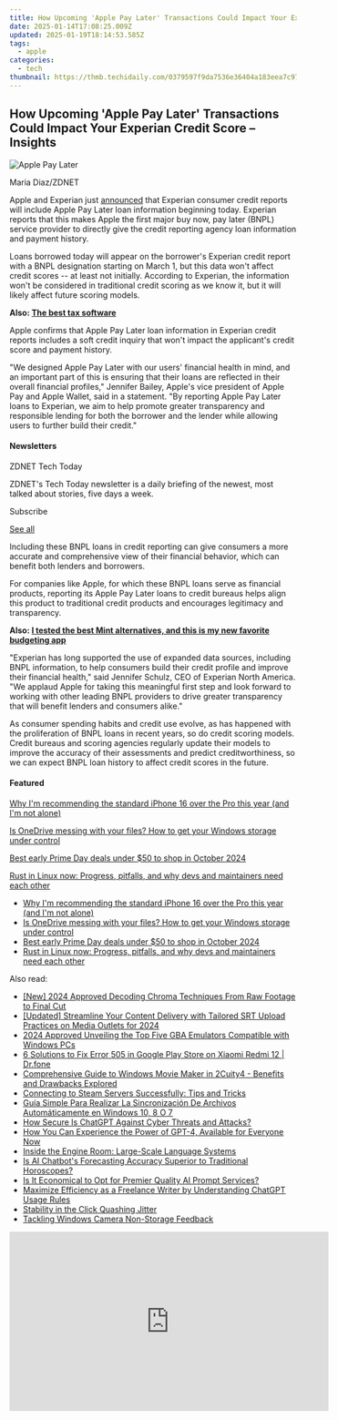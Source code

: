 ```yaml
---
title: How Upcoming 'Apple Pay Later' Transactions Could Impact Your Experian Credit Score – Insights
date: 2025-01-14T17:08:25.009Z
updated: 2025-01-19T18:14:53.585Z
tags:
  - apple
categories:
  - tech
thumbnail: https://thmb.techidaily.com/0379597f9da7536e36404a183eea7c97d1ca356425cc09b3b80d75840cf25d77.jpg
---
```


## How Upcoming 'Apple Pay Later' Transactions Could Impact Your Experian Credit Score – Insights

![Apple Pay Later](https://www.zdnet.com/a/img/resize/9aa883163544c5ec248da84be2c3328ed5e71586/2024/02/28/4eb38efd-18e1-4b8f-8ff6-a92d8f149eef/apple-pay-later.jpg?auto=webp&width=1280)

Maria Diaz/ZDNET

Apple and Experian just [announced](https://www.experianplc.com/newsroom/press-releases/2024/experian-consumer-credit-reports-to-now-include-apply-pay-later-loan-information) that Experian consumer credit reports will include Apple Pay Later loan information beginning today. Experian reports that this makes Apple the first major buy now, pay later (BNPL) service provider to directly give the credit reporting agency loan information and payment history. 

Loans borrowed today will appear on the borrower's Experian credit report with a BNPL designation starting on March 1, but this data won't affect credit scores -- at least not initially. According to Experian, the information won't be considered in traditional credit scoring as we know it, but it will likely affect future scoring models.

**Also: [The best tax software](https://www.zdnet.com/finance/taxes/best-tax-software/)**

Apple confirms that Apple Pay Later loan information in Experian credit reports includes a soft credit inquiry that won't impact the applicant's credit score and payment history. 

"We designed Apple Pay Later with our users' financial health in mind, and an important part of this is ensuring that their loans are reflected in their overall financial profiles," Jennifer Bailey, Apple's vice president of Apple Pay and Apple Wallet, said in a statement. "By reporting Apple Pay Later loans to Experian, we aim to help promote greater transparency and responsible lending for both the borrower and the lender while allowing users to further build their credit."

#### Newsletters

ZDNET Tech Today

ZDNET's Tech Today newsletter is a daily briefing of the newest, most talked about stories, five days a week.

 Subscribe

[See all](https://www.zdnet.com/newsletters/)

Including these BNPL loans in credit reporting can give consumers a more accurate and comprehensive view of their financial behavior, which can benefit both lenders and borrowers. 

For companies like Apple, for which these BNPL loans serve as financial products, reporting its Apple Pay Later loans to credit bureaus helps align this product to traditional credit products and encourages legitimacy and transparency. 

**Also: [I tested the best Mint alternatives, and this is my new favorite budgeting app](https://www.zdnet.com/article/i-tested-the-best-mint-alternatives-and-this-is-my-new-favorite-budgeting-app-now/)**

"Experian has long supported the use of expanded data sources, including BNPL information, to help consumers build their credit profile and improve their financial health," said Jennifer Schulz, CEO of Experian North America. "We applaud Apple for taking this meaningful first step and look forward to working with other leading BNPL providers to drive greater transparency that will benefit lenders and consumers alike."

As consumer spending habits and credit use evolve, as has happened with the proliferation of BNPL loans in recent years, so do credit scoring models. Credit bureaus and scoring agencies regularly update their models to improve the accuracy of their assessments and predict creditworthiness, so we can expect BNPL loan history to affect credit scores in the future.

#### Featured

[Why I'm recommending the standard iPhone 16 over the Pro this year (and I'm not alone)](https://www.zdnet.com/article/why-im-recommending-the-standard-iphone-16-over-the-pro-this-year-and-im-not-alone/ "Why I'm recommending the standard iPhone 16 over the Pro this year (and I'm not alone)")

[Is OneDrive messing with your files? How to get your Windows storage under control](https://www.zdnet.com/article/is-onedrive-messing-with-your-files-how-to-get-your-windows-storage-under-control/ "Is OneDrive messing with your files? How to get your Windows storage under control")

[Best early Prime Day deals under $50 to shop in October 2024](https://www.zdnet.com/article/best-early-prime-day-deals-under-50/ "Best early Prime Day deals under $50 to shop in October 2024")

[Rust in Linux now: Progress, pitfalls, and why devs and maintainers need each other](https://www.zdnet.com/article/rust-in-linux-now-progress-pitfalls-and-why-devs-and-maintainers-need-each-other/ "Rust in Linux now: Progress, pitfalls, and why devs and maintainers need each other")

* [Why I'm recommending the standard iPhone 16 over the Pro this year (and I'm not alone)](https://www.zdnet.com/article/why-im-recommending-the-standard-iphone-16-over-the-pro-this-year-and-im-not-alone/ "Why I'm recommending the standard iPhone 16 over the Pro this year (and I'm not alone)")
* [Is OneDrive messing with your files? How to get your Windows storage under control](https://www.zdnet.com/article/is-onedrive-messing-with-your-files-how-to-get-your-windows-storage-under-control/ "Is OneDrive messing with your files? How to get your Windows storage under control")
* [Best early Prime Day deals under $50 to shop in October 2024](https://www.zdnet.com/article/best-early-prime-day-deals-under-50/ "Best early Prime Day deals under $50 to shop in October 2024")
* [Rust in Linux now: Progress, pitfalls, and why devs and maintainers need each other](https://www.zdnet.com/article/rust-in-linux-now-progress-pitfalls-and-why-devs-and-maintainers-need-each-other/ "Rust in Linux now: Progress, pitfalls, and why devs and maintainers need each other")

<ins class="adsbygoogle"
     style="display:block"
     data-ad-format="autorelaxed"
     data-ad-client="ca-pub-7571918770474297"
     data-ad-slot="1223367746"></ins>

<ins class="adsbygoogle"
     style="display:block"
     data-ad-client="ca-pub-7571918770474297"
     data-ad-slot="8358498916"
     data-ad-format="auto"
     data-full-width-responsive="true"></ins>

<span class="atpl-alsoreadstyle">Also read:</span>
<div><ul>
<li><a href="https://youtube-docs.techidaily.com/024-approved-decoding-chroma-techniques-from-raw-footage-to-final-cut/"><u>[New] 2024 Approved Decoding Chroma Techniques From Raw Footage to Final Cut</u></a></li>
<li><a href="https://fox-blue.techidaily.com/updated-streamline-your-content-delivery-with-tailored-srt-upload-practices-on-media-outlets-for-2024/"><u>[Updated] Streamline Your Content Delivery with Tailored SRT Upload Practices on Media Outlets for 2024</u></a></li>
<li><a href="https://video-screen-grab.techidaily.com/2024-approved-unveiling-the-top-five-gba-emulators-compatible-with-windows-pcs/"><u>2024 Approved Unveiling the Top Five GBA Emulators Compatible with Windows PCs</u></a></li>
<li><a href="https://howto.techidaily.com/6-solutions-to-fix-error-505-in-google-play-store-on-xiaomi-redmi-12-drfone-by-drfone-fix-android-problems-fix-android-problems/"><u>6 Solutions to Fix Error 505 in Google Play Store on Xiaomi Redmi 12 | Dr.fone</u></a></li>
<li><a href="https://blog-min.techidaily.com/comprehensive-guide-to-windows-movie-maker-in-2cuity4-benefits-and-drawbacks-explored/"><u>Comprehensive Guide to Windows Movie Maker in 2Cuity4 - Benefits and Drawbacks Explored</u></a></li>
<li><a href="https://program-issues.techidaily.com/connecting-to-steam-servers-successfully-tips-and-tricks/"><u>Connecting to Steam Servers Successfully: Tips and Tricks</u></a></li>
<li><a href="https://fox-within.techidaily.com/guia-simple-para-realizar-la-sincronizacion-de-archivos-automaticamente-en-windows-10-8-o-7/"><u>Guía Simple Para Realizar La Sincronización De Archivos Automáticamente en Windows 10, 8 O 7</u></a></li>
<li><a href="https://tech-haven.techidaily.com/how-secure-is-chatgpt-against-cyber-threats-and-attacks/"><u>How Secure Is ChatGPT Against Cyber Threats and Attacks?</u></a></li>
<li><a href="https://tech-haven.techidaily.com/how-you-can-experience-the-power-of-gpt-4-available-for-everyone-now/"><u>How You Can Experience the Power of GPT-4, Available for Everyone Now</u></a></li>
<li><a href="https://tech-haven.techidaily.com/inside-the-engine-room-large-scale-language-systems/"><u>Inside the Engine Room: Large-Scale Language Systems</u></a></li>
<li><a href="https://tech-haven.techidaily.com/is-ai-chatbots-forecasting-accuracy-superior-to-traditional-horoscopes/"><u>Is AI Chatbot's Forecasting Accuracy Superior to Traditional Horoscopes?</u></a></li>
<li><a href="https://tech-haven.techidaily.com/is-it-economical-to-opt-for-premier-quality-ai-prompt-services/"><u>Is It Economical to Opt for Premier Quality AI Prompt Services?</u></a></li>
<li><a href="https://tech-haven.techidaily.com/maximize-efficiency-as-a-freelance-writer-by-understanding-chatgpt-usage-rules/"><u>Maximize Efficiency as a Freelance Writer by Understanding ChatGPT Usage Rules</u></a></li>
<li><a href="https://article-knowledge.techidaily.com/stability-in-the-click-quashing-jitter/"><u>Stability in the Click Quashing Jitter</u></a></li>
<li><a href="https://win11.techidaily.com/tackling-windows-camera-non-storage-feedback/"><u>Tackling Windows Camera Non-Storage Feedback</u></a></li>
</ul></div>

<!-- affiliate ads begin -->
<iframe width="560" height="315" src="https://www.youtube.com/embed/gSKkJrJ57EA?si=WDOmInPE9EgQa_tB" title="YouTube video player" frameborder="0" allow="accelerometer; autoplay; clipboard-write; encrypted-media; gyroscope; picture-in-picture; web-share" referrerpolicy="strict-origin-when-cross-origin" allowfullscreen></iframe>
<!-- affiliate ads end -->

